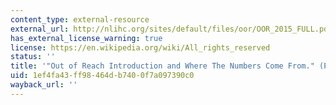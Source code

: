 ```yaml
---
content_type: external-resource
external_url: http://nlihc.org/sites/default/files/oor/OOR_2015_FULL.pdf
has_external_license_warning: true
license: https://en.wikipedia.org/wiki/All_rights_reserved
status: ''
title: '"Out of Reach Introduction and Where The Numbers Come From." (PDF - 9.0MB)'
uid: 1ef4fa43-ff98-464d-b740-0f7a097390c0
wayback_url: ''
---
```

